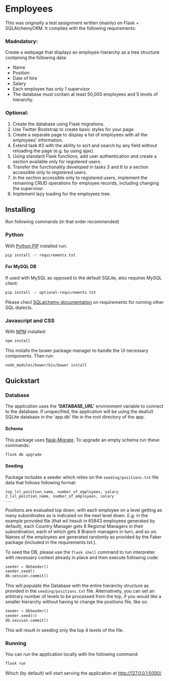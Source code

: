 # Employees
This was originally a test assignment written (mainly) on Flask + SQLAlchemyORM. It complies with the following requirements:
### Madndatory:
Create a webpage that displays an employee hierarchy as a tree structure containing the following data:
* Name
* Position
* Date of hire
* Salary
* Each employee has only 1 supervisor
* The database must contain at least 50,000 employees and 5 levels of hierarchy.
### Optional:
1. Create the database using Flask migrations.
2. Use Twitter Bootstrap to create basic styles for your page.
3. Create a separate page to display a list of employees with all the employees’ information.
4. Extend task #3 with the ability to sort and search by any field without reloading the page (e.g. by using ajax).
5. Using standard Flask functions, add user authentication and create a section available only for registered users.
6. Transfer the functionality developed in tasks 3 and 6 to a section accessible only to registered users.
7. In the section accessible only to registered users, implement the remaining CRUD operations for employee records, including changing the superviosr.
8. Implement lazy loading for the employees tree.



## Installing
Run following commands (in that order recommended)
### Python
With [Python PIP](https://pypi.org/project/pip/) installed run:
```bash
pip install -r requirements.txt
```
#### For MySQL DB
If used with MySQL as opposed to the default SQLite, also requires MySQL client:
```bash
pip install -r optional-requirements.txt
```
Please checl [SQLalchemy documentation](https://docs.sqlalchemy.org/en/latest/dialects/) on requirements for running other SQL dialects.

### Javascript and CSS
With [NPM](https://www.npmjs.com/get-npm) installed:
```bash
npm install
```
This installs the bower package manager to handle the UI necessary components. Then run:
```bash
node_modules/bower/bin/bower install
```

## Quickstart
### Database
The application uses the **'DATABASE_URL'** environment variable to connect to the database. If unspecified, the application will be using the deafult SQLite database in the 'app.db' file in the root directory of the app. 

#### Schema
This package uses [flask-Migrate](https://flask-migrate.readthedocs.io/en/latest/). To upgrade an empty schema run these commands:
```bash
flask db upgrade
```

#### Seeding
Package includes a seeder which relies on the `seeding/positions.txt` file data that follows following format:
```
top_lvl_position_name, number_of_employees, salary
2_lvl_position_name, number_of_employees, salary
...
```
Posiitons are evaluated top down, with each employee on a level getting as many subordinates as is indicated on the next level down. E.g. in the example provided file (that wil lresult in 65843 employees generated by default), each Country Manager gets 8 Regional Managers in their subordination, each of which gets 8 Branch managers in turn, and so on.
Names of the employees are generated randomly as provided by the Faker package (included in the requirements.txt.).

To seed the DB, please use the `flask shell` command to run interpreter with necessary context already in place and then execute following code:
```Python
seeder = DbSeeder()
seeder.seed()
db.session.commit()
```
This will populate the Database with the entire hierarchy structure as provided in the `seeding/positions.txt` file.
Alternatively, you can set an arbitrary number of levels to be processed from the top, if you would like a smaller hierarchy without having to change the positions file, like so:
```Python
seeder = DbSeeder()
seeder.seed(4)
db.session.commit()
```
This will result in seeding only the top 4 levels of the file.

### Running
You can run the application locally with the following command:
```bash
flask run
```
Which (by default) will start serving the application at http://127.0.0.1:5000/
